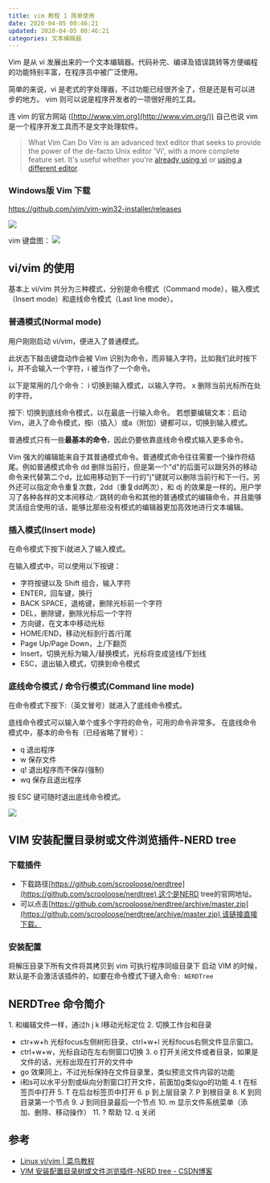 ```yaml
---
title: vim 教程 1 简单使用
date: 2020-04-05 00:46:21
updated: 2020-04-05 00:46:21
categories: 文本编辑器
---
```


Vim 是从 vi 发展出来的一个文本编辑器。代码补完、编译及错误跳转等方便编程的功能特别丰富，在程序员中被广泛使用。

简单的来说，vi 是老式的字处理器，不过功能已经很齐全了，但是还是有可以进步的地方。 vim 则可以说是程序开发者的一项很好用的工具。

连 vim 的官方网站 ([http://www.vim.org](http://www.vim.org/)) 自己也说 vim 是一个程序开发工具而不是文字处理软件。

> What Vim Can Do
Vim is an advanced text editor that seeks to provide the power of the de-facto Unix editor 'Vi', with a more complete feature set. It's useful whether you're [already using vi](https://www.vim.org/viusers.php) or [using a different editor](https://www.vim.org/others.php).

### Windows版 Vim 下载

https://github.com/vim/vim-win32-installer/releases

![](https://upload-images.jianshu.io/upload_images/1662509-72f7b09236e9ed2a.png?imageMogr2/auto-orient/strip%7CimageView2/2/w/1240)

vim 键盘图：
![](https://upload-images.jianshu.io/upload_images/1662509-fb00bf307e6290d9.png?imageMogr2/auto-orient/strip%7CimageView2/2/w/1240)

<!-- more -->

## vi/vim 的使用

基本上 vi/vim 共分为三种模式，分别是命令模式（Command mode），输入模式（Insert mode）和底线命令模式（Last line mode）。

### 普通模式(Normal mode)

用户刚刚启动 vi/vim，便进入了普通模式。

此状态下敲击键盘动作会被 Vim 识别为命令，而非输入字符。比如我们此时按下i，并不会输入一个字符，i 被当作了一个命令。

以下是常用的几个命令：
i 切换到输入模式，以输入字符。
x 删除当前光标所在处的字符。

按下: 切换到底线命令模式，以在最底一行输入命令。
若想要编辑文本：启动Vim，进入了命令模式，按i（插入）或a（附加）键都可以，切换到输入模式。

普通模式只有一些**最基本的命令**，因此仍要依靠底线命令模式输入更多命令。

Vim 强大的编辑能来自于其普通模式命令。普通模式命令往往需要一个操作符结尾。例如普通模式命令 dd 删除当前行，但是第一个"d"的后面可以跟另外的移动命令来代替第二个d，比如用移动到下一行的"j"键就可以删除当前行和下一行。另外还可以指定命令重复次数，2dd（重复dd两次），和 dj 的效果是一样的。用户学习了各种各样的文本间移动／跳转的命令和其他的普通模式的编辑命令，并且能够灵活组合使用的话，能够比那些没有模式的编辑器更加高效地进行文本编辑。

### 插入模式(Insert mode)

在命令模式下按下i就进入了输入模式。

在输入模式中，可以使用以下按键：

* 字符按键以及 Shift 组合，输入字符
* ENTER，回车键，换行
* BACK SPACE，退格键，删除光标前一个字符
* DEL，删除键，删除光标后一个字符
* 方向键，在文本中移动光标
* HOME/END，移动光标到行首/行尾
* Page Up/Page Down，上/下翻页
* Insert，切换光标为输入/替换模式，光标将变成竖线/下划线
* ESC，退出输入模式，切换到命令模式

### 底线命令模式 / 命令行模式(Command line mode)

在命令模式下按下:（英文冒号）就进入了底线命令模式。

底线命令模式可以输入单个或多个字符的命令，可用的命令非常多。
在底线命令模式中，基本的命令有（已经省略了冒号）：

* q 退出程序
* w 保存文件
* q! 退出程序而不保存(强制)
* wq 保存且退出程序

按 ESC 键可随时退出底线命令模式。

![](https://upload-images.jianshu.io/upload_images/1662509-60ac29434bc2a19d.png?imageMogr2/auto-orient/strip%7CimageView2/2/w/1240)

## VIM 安装配置目录树或文件浏览插件-NERD tree

### 下载插件

* 下载路径[https://github.com/scrooloose/nerdtree](https://github.com/scrooloose/nerdtree) 这个是NERD tree的官网地址。
* 可以点击[https://github.com/scrooloose/nerdtree/archive/master.zip](https://github.com/scrooloose/nerdtree/archive/master.zip) 该链接直接下载。

### 安装配置

将解压目录下所有文件将其拷贝到 vim 可执行程序同级目录下
启动 VIM 的时候，默认是不会激活该插件的，如要在命令模式下键入命令`: NERDTree`

## NERDTree 命令简介

1\. 和编辑文件一样，通过h j k l移动光标定位
2\. 切换工作台和目录
  * ctr+w+h 光标focus左侧树形目录，ctrl+w+l 光标focus右侧文件显示窗口。
  * ctrl+w+w，光标自动在左右侧窗口切换
3\. o 打开关闭文件或者目录，如果是文件的话，光标出现在打开的文件中
  * go 效果同上，不过光标保持在文件目录里，类似预览文件内容的功能
  * i和s可以水平分割或纵向分割窗口打开文件，前面加g类似go的功能
4\. t 在标签页中打开
5\. T 在后台标签页中打开
6\. p 到上层目录
7\. P 到根目录
8\. K 到同目录第一个节点
9\. J 到同目录最后一个节点
10\. m 显示文件系统菜单（添加、删除、移动操作）
11\. ? 帮助
12\. q 关闭

## 参考

* [Linux vi/vim | 菜鸟教程](http://www.runoob.com/linux/linux-vim.html)
* [VIM 安装配置目录树或文件浏览插件-NERD tree - CSDN博客](https://blog.csdn.net/yupei881027/article/details/44559431)
